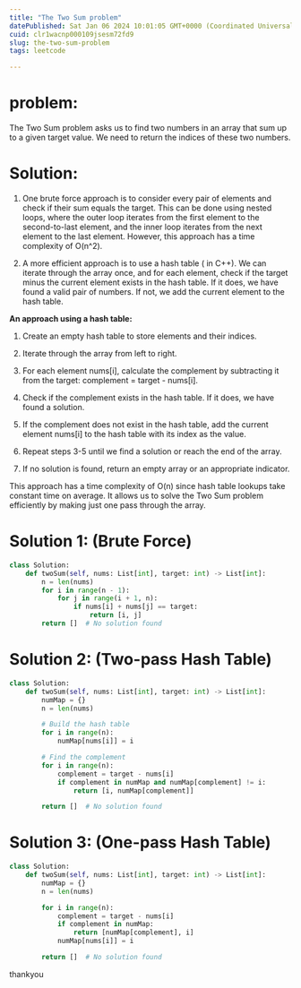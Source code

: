 ```yaml
---
title: "The Two Sum problem"
datePublished: Sat Jan 06 2024 10:01:05 GMT+0000 (Coordinated Universal Time)
cuid: clr1wacnp000109jsesm72fd9
slug: the-two-sum-problem
tags: leetcode

---
```


# **problem:**

The Two Sum problem asks us to find two numbers in an array that sum up to a given target value. We need to return the indices of these two numbers.

# **Solution:**

1. One brute force approach is to consider every pair of elements and check if their sum equals the target. This can be done using nested loops, where the outer loop iterates from the first element to the second-to-last element, and the inner loop iterates from the next element to the last element. However, this approach has a time complexity of O(n^2).
    
2. A more efficient approach is to use a hash table ( in C++). We can iterate through the array once, and for each element, check if the target minus the current element exists in the hash table. If it does, we have found a valid pair of numbers. If not, we add the current element to the hash table.
    

**An approach using a hash table:**

1. Create an empty hash table to store elements and their indices.
    
2. Iterate through the array from left to right.
    
3. For each element nums\[i\], calculate the complement by subtracting it from the target: complement = target - nums\[i\].
    
4. Check if the complement exists in the hash table. If it does, we have found a solution.
    
5. If the complement does not exist in the hash table, add the current element nums\[i\] to the hash table with its index as the value.
    
6. Repeat steps 3-5 until we find a solution or reach the end of the array.
    
7. If no solution is found, return an empty array or an appropriate indicator.
    

This approach has a time complexity of O(n) since hash table lookups take constant time on average. It allows us to solve the Two Sum problem efficiently by making just one pass through the array.

# **Solution 1: (Brute Force)**

```python
class Solution:
    def twoSum(self, nums: List[int], target: int) -> List[int]:
        n = len(nums)
        for i in range(n - 1):
            for j in range(i + 1, n):
                if nums[i] + nums[j] == target:
                    return [i, j]
        return []  # No solution found
```

# **Solution 2: (Two-pass Hash Table)**

```python
class Solution:
    def twoSum(self, nums: List[int], target: int) -> List[int]:
        numMap = {}
        n = len(nums)

        # Build the hash table
        for i in range(n):
            numMap[nums[i]] = i

        # Find the complement
        for i in range(n):
            complement = target - nums[i]
            if complement in numMap and numMap[complement] != i:
                return [i, numMap[complement]]

        return []  # No solution found
```

# **Solution 3: (One-pass Hash Table)**

```python
class Solution:
    def twoSum(self, nums: List[int], target: int) -> List[int]:
        numMap = {}
        n = len(nums)

        for i in range(n):
            complement = target - nums[i]
            if complement in numMap:
                return [numMap[complement], i]
            numMap[nums[i]] = i

        return []  # No solution found
```

thankyou